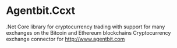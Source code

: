 # Agentbit.Ccxt
.Net Core library for cryptocurrency trading with support for many exchanges on the Bitcoin and Ethereum blockchains
Cryptocurrency exchange connector for http://www.agentbit.com
